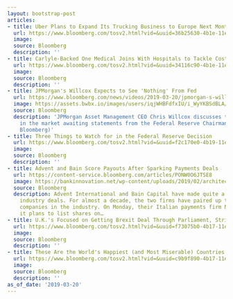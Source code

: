 ```yaml
---
layout: bootstrap-post
articles:
- title: Uber Plans to Expand Its Trucking Business to Europe Next Month
  url: https://www.bloomberg.com/tosv2.html?vid=&uuid=36b25630-4b1e-11e9-8e15-75c384008002&url=L25ld3MvYXJ0aWNsZXMvMjAxOS0wMy0yMC91YmVyLXBsYW5zLXRvLWV4cGFuZC1pdHMtdHJ1Y2tpbmctYnVzaW5lc3MtdG8tZXVyb3BlLW5leHQtbW9udGg=
  image: 
  source: Bloomberg
  description: ''
- title: Carlyle-Backed One Medical Joins With Hospitals to Tackle Costs
  url: https://www.bloomberg.com/tosv2.html?vid=&uuid=34116c90-4b1e-11e9-9907-85561712199b&url=L25ld3MvYXJ0aWNsZXMvMjAxOS0wMy0yMC9jYXJseWxlLWJhY2tlZC1vbmUtbWVkaWNhbC1qb2lucy13aXRoLWhvc3BpdGFscy10by10YWNrbGUtY29zdHM=
  image: 
  source: Bloomberg
  description: ''
- title: JPMorgan's Willcox Expects to See 'Nothing' From Fed
  url: https://www.bloomberg.com/news/videos/2019-03-20/jpmorgan-s-willcox-expects-to-see-nothing-from-fed-video
  image: https://assets.bwbx.io/images/users/iqjWHBFdfxIU/i_WyYKBSdBLA/v5/-1x-1.jpg
  source: Bloomberg
  description: 'JPMorgan Asset Management CEO Chris Willcox discusses the tension
    in the market awaiting statements from the Federal Reserve Chairman Jay Powell.  (Source:
    Bloomberg)'
- title: Three Things to Watch for in the Federal Reserve Decision
  url: https://www.bloomberg.com/tosv2.html?vid=&uuid=f2c170e0-4b19-11e9-8db1-257e01f94e42&url=L25ld3MvdmlkZW9zLzIwMTktMDMtMjAvdGhyZWUtdGhpbmdzLXRvLXdhdGNoLWZvci1pbi10aGUtZmVkZXJhbC1yZXNlcnZlLWRlY2lzaW9uLXZpZGVv
  image: 
  source: Bloomberg
  description: ''
- title: Advent and Bain Score Payouts After Sparking Payments Deals
  url: https://content-service.bloomberg.com/articles/PONW0O6JTSE8
  image: https://bankinnovation.net/wp-content/uploads/2019/02/architectural-design-architecture-buildings-830891-1.jpg
  source: Bloomberg
  description: Advent International and Bain Capital have made quite a team in payments
    industry deals. For almost a decade, the two firms have paired up to take over
    companies in the industry. On Monday, their Italian payments firm Nexi said that
    it plans to list shares on…
- title: U.K.'s Focused on Getting Brexit Deal Through Parliament, Stride Says
  url: https://www.bloomberg.com/tosv2.html?vid=&uuid=f73075b0-4b17-11e9-ab48-b15f2aa10e67&url=L25ld3MvdmlkZW9zLzIwMTktMDMtMjAvdS1rLXMtZm9jdXNlZC1vbi1nZXR0aW5nLWJyZXhpdC1kZWFsLXRocm91Z2gtcGFybGlhbWVudC1zdHJpZGUtc2F5cy12aWRlbw==
  image: 
  source: Bloomberg
  description: ''
- title: These Are the World's Happiest (and Most Miserable) Countries
  url: https://www.bloomberg.com/tosv2.html?vid=&uuid=c9b9f890-4b17-11e9-bb44-29e837e5b449&url=L25ld3MvdmlkZW9zLzIwMTktMDMtMjAvdGhlc2UtYXJlLXRoZS13b3JsZC1zLWhhcHBpZXN0LWFuZC1tb3N0LW1pc2VyYWJsZS1jb3VudHJpZXMtdmlkZW8=
  image: 
  source: Bloomberg
  description: ''
as_of_date: '2019-03-20'
---
```


